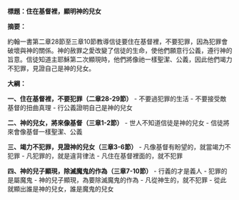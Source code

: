**標題：住在基督裡，顯明神的兒女**

**摘要：**

約翰一書第二章28節至三章10節教導信徒要住在基督裡，不要犯罪，因為犯罪會破壞與神的關係。神的赦罪之愛改變了信徒的生命，使他們願意行公義，遵行神的旨意。信徒知道主耶穌第二次顯現時，他們將像祂一樣聖潔、公義，因此他們竭力不犯罪，見證自己是神的兒女。

**大綱：**

**一、住在基督裡，不要犯罪（二章28-29節）**
    - 不要過犯罪的生活
    - 不要接受敵基督的扭曲真理
    - 行公義證明自己是神的兒女

**二、神的兒女，將來像基督（三章1-2節）**
    - 世人不知道信徒是神的兒女
    - 信徒將來會像基督一樣聖潔、公義

**三、竭力不犯罪，見證神的兒女（三章3-6節）**
    - 凡像基督有盼望的，就當竭力不犯罪
    - 凡犯罪的，就是違背律法
    - 凡住在基督裡面的，就不犯罪

**四、神的兒子顯現，除滅魔鬼的作為（三章7-10節）**
    - 行義的才是義人
    - 犯罪的是屬魔鬼
    - 神的兒子顯現，為要除滅魔鬼的作為
    - 凡從神生的，就不犯罪
    - 從此就顯出誰是神的兒女，誰是魔鬼的兒女